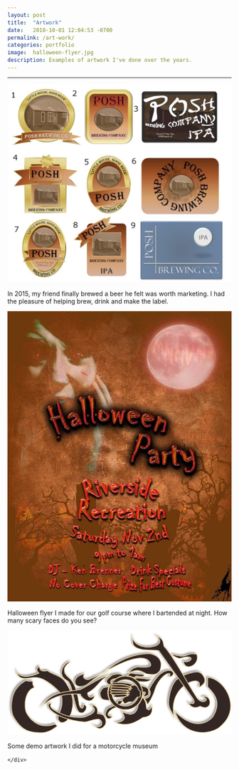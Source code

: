 ```yaml
---
layout: post
title:  "Artwork"
date:   2010-10-01 12:04:53 -0700
permalink: /art-work/
categories: portfolio
image:	halloween-flyer.jpg
description: Examples of artwork I've done over the years.
---
```


<div class="row">
	<div class="col-xs-12 col-sm-12 col-md-9 col-md-offset-1 col-lg-9 col-lg-offset-1">
		<hr/>
		<div class="col-xs-6 col-sm-6 col-md-6 col-lg-6">
			<div class="artwork">
				<img class="center-block" src="/assets/images/posh-brewing-labels.jpg"/>
				<p>In 2015, my friend finally brewed a beer he felt was worth marketing. I had the pleasure of helping brew, drink and make the label.</p>
			</div>
		</div>
		<div class="col-xs-6 col-sm-6 col-md-6 col-lg-6">
			<div class="artwork">
				<img class="center-block" src="/assets/images/halloween-flyer.jpg"/>
				<p>Halloween flyer I made for our golf course where I bartended at night. How many scary faces do you see?</p>
			</div>
			<img class="center-block" src="/assets/images/indian-motorcycle.png"/>
				<p>Some demo artwork I did for a motorcycle museum</p>
		</div>

			
	</div>
</div>
